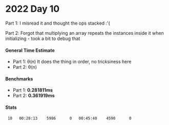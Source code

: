 # 2022 Day 10

Part 1: I misread it and thought the ops stacked :'(

Part 2: Forgot that multiplying an array repeats the instances inside it when initializing - took a bit to debug that

#### General Time Estimate
- Part 1: θ(n) It does the thing in order, no tricksiness here
- Part 2: θ(n)

#### Benchmarks
- Part 1: **0.281811ms**
- Part 2: **0.361919ms**

#### Stats
```
 10   00:28:13    5986      0   00:45:40    4590      0
```
